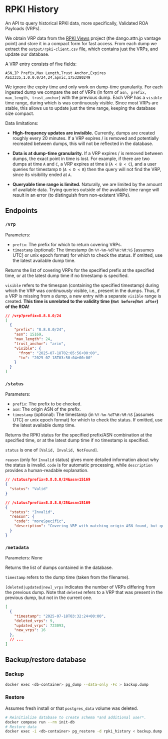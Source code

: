 # RPKI History

An API to query historical RPKI data, more specifically, Validated ROA Payloads (VRPs).

We obtain VRP data from the [RPKI Views](https://www.rpkiviews.org/) project (the
dango.attn.jp vantage point) and store it in a compact form for fast access. From each
dump we extract the `output/rpki-client.csv` file, which contains just the VRPs, and
update our database.

A VRP entry consists of five fields:

```csv
ASN,IP Prefix,Max Length,Trust Anchor,Expires
AS13335,1.0.0.0/24,24,apnic,1753280249
```

We ignore the expiry time and only work on dump-time granularity. For each ingested dump
we compare the set of VRPs (in form of `asn, prefix, max_length, trust_anchor`) with the
previous dump. Each VRP has a `visible` time range, during which is was continuously
visible. Since most VRPs are stable, this allows us to update just the time range,
keeping the database size compact.

Data limitations:

* **High-frequency updates are invisible.** Currently, dumps are created roughly
every 20 minutes. If a VRP expires / is removed and potentially recreated between dumps,
this will not be reflected in the database.

* **Data is at dump-time granularity.** If a VRP expires / is removed
between dumps, the exact point in time is lost. For example, if there are two dumps at
time `A` and `C`, a VRP expires at time `B` (`A < B < C`), and a user queries for
timestamp `D` (`A < D < B`) then the query will not find the VRP, since its visibility
ended at `A`.

* **Queryable time range is limited.** Naturally, we are limited by the amount of
available data. Trying queries outside of the available time range will result in an
error (to distinguish from non-existent VRPs).

## Endpoints

### `/vrp`

Parameters:

* `prefix`: The prefix for which to return covering VRPs.
* `timestamp` (optional): The timestamp (in `%Y-%m-%dT%H:%M:%S` [assumes UTC] or unix
epoch format) for which to check the status. If omitted, use the latest available dump
time.

Returns the list of covering VRPs for the specified prefix at the specified time, or at
the latest dump time if no timestamp is specified.

`visible` refers to the timespan (containing the specified timestamp) during which the
VRP was *continuously* visible, i.e., present in the dumps. Thus, if a VRP is missing
from a dump, a new entry with a separate `visible` range is created. **This time is
unrelated to the validity time (`Not before`/`Not after`) of the ROA!**

```json
// /vrp?prefix=8.8.8.0/24
[
  {
    "prefix": "8.8.8.0/24",
    "asn": 15169,
    "max_length": 24,
    "trust_anchor": "arin",
    "visible": {
      "from": "2025-07-18T02:05:56+00:00",
      "to": "2025-07-18T03:50:04+00:00"
    }
  }
]
```

### `/status`

Parameters:

* `prefix`: The prefix to be checked.
* `asn`: The origin ASN of the prefix.
* `timestamp` (optional): The timestamp (in `%Y-%m-%dT%H:%M:%S` [assumes UTC] or unix
epoch format) for which to check the status. If omitted, use the latest available dump
time.

Returns the RPKI status for the specified prefix/ASN combination at the specified time,
or at the latest dump time if no timestamp is specified.

`status` is one of `[Valid, Invalid, NotFound]`.

`reason` (only for `Invalid` status) gives more detailed information about why the
status is invalid. `code` is for automatic processing, while `description` provides a
human-readable explanation.

```json
// /status?prefix=8.8.8.0/24&asn=15169
{
  "status": "Valid"
}

// /status?prefix=8.8.8.0/25&asn=15169
{
  "status": "Invalid",
  "reason": {
    "code": "moreSpecific",
    "description": "Covering VRP with matching origin ASN found, but queried prefix is more specific than maxLength attribute allows."
  }
}
```

### `/metadata`

Parameters: None

Returns the list of dumps contained in the database.

`timestamp` refers to the dump time (taken from the filename).

`[deleted|updated|new]_vrps` indicates the number of VRPs differing from the previous
dump. Note that `deleted` refers to a VRP that was present in the previous dump, but not
in the current one.

```json
[
  {
    "timestamp": "2025-07-18T03:32:24+00:00",
    "deleted_vrps": 9,
    "updated_vrps": 723093,
    "new_vrps": 16
  },
  // ...
]
```

## Backup/restore database

### Backup

```bash
docker exec <db-container> pg_dump --data-only -Fc > backup.dump
```

### Restore

Assumes fresh install or that `postgres_data` volume was deleted.

```bash
# Reinitialize database to create schema *and additional user*.
docker compose run --rm init-db
# Restore data
docker exec -i <db-container> pg_restore -d rpki_history < backup.dump
```
